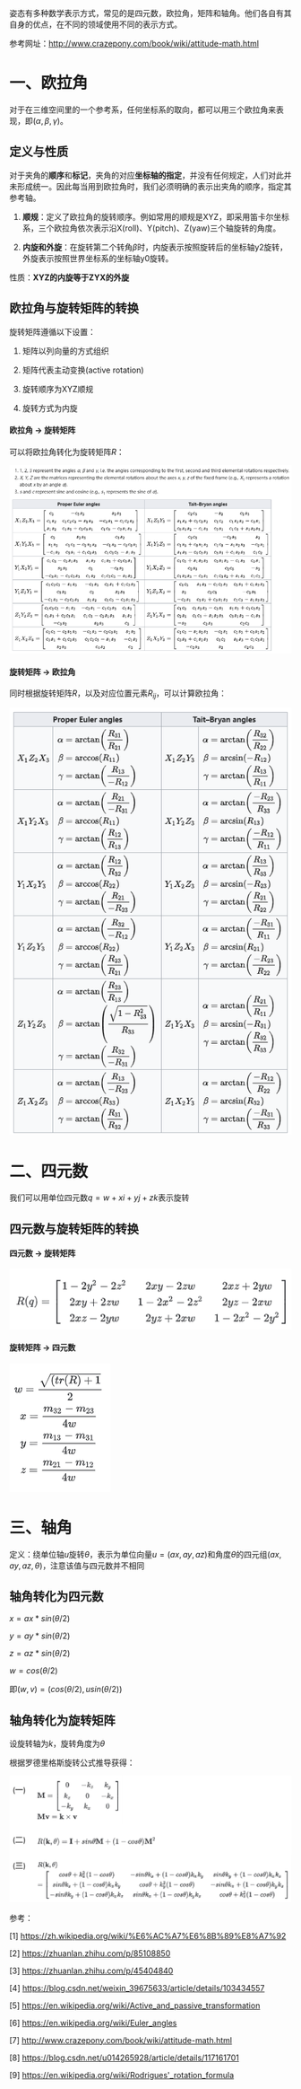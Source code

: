 姿态有多种数学表示方式，常见的是四元数，欧拉角，矩阵和轴角。他们各自有其自身的优点，在不同的领域使用不同的表示方式。

参考网址：http://www.crazepony.com/book/wiki/attitude-math.html

# 一、欧拉角

对于在三维空间里的一个参考系，任何坐标系的取向，都可以用三个欧拉角来表现，即($\alpha,\beta,\gamma$)。

## 定义与性质

对于夹角的**顺序**和**标记**，夹角的对应**坐标轴的指定**，并没有任何规定，人们对此并未形成统一。因此每当用到欧拉角时，我们必须明确的表示出夹角的顺序，指定其参考轴。

1. **顺规**：定义了欧拉角的旋转顺序。例如常用的顺规是XYZ，即采用笛卡尔坐标系，三个欧拉角依次表示沿X(roll)、Y(pitch)、Z(yaw)三个轴旋转的角度。

2. **内旋和外旋**：在旋转第二个转角$\beta$时，内旋表示按照旋转后的坐标轴y2旋转，外旋表示按照世界坐标系的坐标轴y0旋转。

性质：**XYZ的内旋等于ZYX的外旋**

## 欧拉角与旋转矩阵的转换

旋转矩阵遵循以下设置：

1. 矩阵以列向量的方式组织

2. 矩阵代表主动变换(active rotation)

3. 旋转顺序为XYZ顺规

4. 旋转方式为内旋

#### 欧拉角 -> 旋转矩阵

可以将欧拉角转化为旋转矩阵$R$：

![欧拉角转化为旋转矩阵](./pictures/欧拉角转化为旋转矩阵.png)

#### 旋转矩阵 -> 欧拉角

同时根据旋转矩阵$R$，以及对应位置元素$R_{ij}$，可以计算欧拉角：

![旋转矩阵求欧拉角](./pictures/旋转矩阵求欧拉角.png)

# 二、四元数

我们可以用单位四元数$q=w+xi+yj+zk$表示旋转

## 四元数与旋转矩阵的转换

#### 四元数 -> 旋转矩阵

![四元数求旋转矩阵](./pictures/四元数求旋转矩阵.png)

#### 旋转矩阵 -> 四元数

![旋转矩阵求四元数](./pictures/旋转矩阵求四元数.png)


# 三、轴角
定义：绕单位轴$u$旋转$\theta$，表示为单位向量$u=(ax,ay,az)$和角度$\theta$的四元组$(ax,ay,az,\theta)$，注意该值与四元数并不相同

## 轴角转化为四元数

$x = ax * sin(\theta/2)$

$y = ay * sin(\theta/2)$

$z = az * sin(\theta/2)$

$w = cos(\theta/2)$

即$(w,v)=(cos(\theta/2), usin(\theta/2))$

## 轴角转化为旋转矩阵

设旋转轴为$k$，旋转角度为$\theta$

根据罗德里格斯旋转公式推导获得：

![轴角求旋转矩阵](./pictures/轴角求旋转矩阵.png)

参考：

[1] https://zh.wikipedia.org/wiki/%E6%AC%A7%E6%8B%89%E8%A7%92

[2] https://zhuanlan.zhihu.com/p/85108850

[3] https://zhuanlan.zhihu.com/p/45404840

[4] https://blog.csdn.net/weixin_39675633/article/details/103434557

[5] https://en.wikipedia.org/wiki/Active_and_passive_transformation

[6] https://en.wikipedia.org/wiki/Euler_angles

[7] http://www.crazepony.com/book/wiki/attitude-math.html

[8] https://blog.csdn.net/u014265928/article/details/117161701

[9] https://en.wikipedia.org/wiki/Rodrigues'_rotation_formula